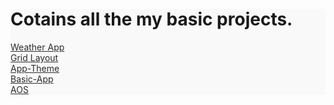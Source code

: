 <style>
  .container{
    background-color:#f9f9f9;
  }
  a {
  color:#2c2c2c;
  }
  a:hover{
  color:#eee;
  }
</style>
<div class="container">
  <h1>Cotains all the my basic projects.</h1>
  <a href="https://omkarvaigankar8.github.io/weather-app">Weather App</a><br>
  <a href="https://omkarvaigankar8.github.io/grid-layout/">Grid Layout</a><br>
  <a href="https://omkarvaigankar8.github.io/app-theme-master">App-Theme</a><br>
  <a href="https://omkarvaigankar8.github.io/basic-app-master/">Basic-App</a><br>
  <a href="https://omkarvaigankar8.github.io/animate-on-scroll-master">AOS</a>
</div>

